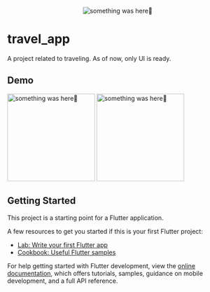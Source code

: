 <p align="center">
    <img src="https://user-images.githubusercontent.com/115228605/217230393-19ce3134-aa95-4c20-b380-0df24b5eba6a.png" alt="something was here🤔">
</p>

# travel_app

A project related to traveling. As of now, only UI is ready.

## Demo

<p> 
    <img width="200" src="https://user-images.githubusercontent.com/115228605/217231159-b7abd1e8-d12e-41cc-a022-0119c739dbfa.jpeg" alt="something was here🤔">
 <img width="200" src="https://user-images.githubusercontent.com/115228605/217231376-9a2af054-9aaa-4138-aa55-b42b7bdce3d7.jpeg" alt="something was here🤔">

</p>

## Getting Started

This project is a starting point for a Flutter application.

A few resources to get you started if this is your first Flutter project:

- [Lab: Write your first Flutter app](https://docs.flutter.dev/get-started/codelab)
- [Cookbook: Useful Flutter samples](https://docs.flutter.dev/cookbook)

For help getting started with Flutter development, view the
[online documentation](https://docs.flutter.dev/), which offers tutorials,
samples, guidance on mobile development, and a full API reference.
